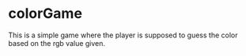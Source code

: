 # colorGame
This is a simple game where the player is supposed to guess the color based on the rgb value given.
